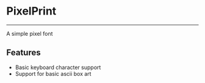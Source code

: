 # PixelPrint
---
A simple pixel font

## Features

+ Basic keyboard character support
+ Support for basic ascii box art
